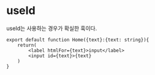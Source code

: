 # useId

useId는 사용하는 경우가 확실한 훅이다.

```tsx
export default function Home({text}:{text: string}){
	return(
		<label htmlFor={text}>input</label>
		<input id={text}>{text}
	)
}
```